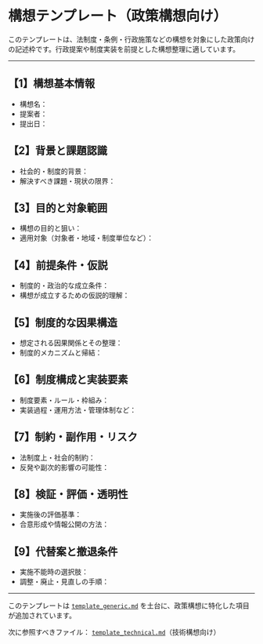 # 構想テンプレート（政策構想向け）

このテンプレートは、法制度・条例・行政施策などの構想を対象にした政策向けの記述枠です。行政提案や制度実装を前提とした構想整理に適しています。

---

## 【1】構想基本情報
- 構想名：
- 提案者：
- 提出日：

## 【2】背景と課題認識
- 社会的・制度的背景：
- 解決すべき課題・現状の限界：

## 【3】目的と対象範囲
- 構想の目的と狙い：
- 適用対象（対象者・地域・制度単位など）：

## 【4】前提条件・仮説
- 制度的・政治的な成立条件：
- 構想が成立するための仮説的理解：

## 【5】制度的な因果構造
- 想定される因果関係とその整理：
- 制度的メカニズムと帰結：

## 【6】制度構成と実装要素
- 制度要素・ルール・枠組み：
- 実装過程・運用方法・管理体制など：

## 【7】制約・副作用・リスク
- 法制度上・社会的制約：
- 反発や副次的影響の可能性：

## 【8】検証・評価・透明性
- 実施後の評価基準：
- 合意形成や情報公開の方法：

## 【9】代替案と撤退条件
- 実施不能時の選択肢：
- 調整・廃止・見直しの手順：

---

このテンプレートは [`template_generic.md`](template_generic.md) を土台に、政策構想に特化した項目が追加されています。

次に参照すべきファイル： [`template_technical.md`](template_technical.md)（技術構想向け）

